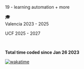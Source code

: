 19 - learning automation + more


:mortar_board:  
Valencia 2023 - 2025
  
UCF 2025 - 2027
  
&nbsp;
&nbsp;
&nbsp;
&nbsp;


**Total time coded since Jan 26 2023**

[![wakatime](https://wakatime.com/badge/user/97d3ce37-1034-4560-a710-9d8033a93ed0.svg)](https://wakatime.com/@97d3ce37-1034-4560-a710-9d8033a93ed0)
